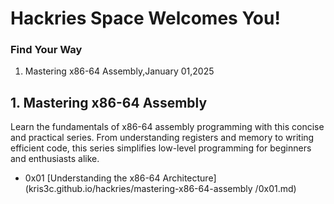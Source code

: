 # Hackries Space Welcomes You!

### Find Your Way

1. Mastering x86-64 Assembly,January 01,2025

## 1. Mastering x86-64 Assembly

Learn the fundamentals of x86-64 assembly programming with this concise and practical series. From understanding registers and memory to writing efficient code, this series simplifies low-level programming for beginners and enthusiasts alike.

- 0x01 [Understanding the x86-64 Architecture](kris3c.github.io/hackries/mastering-x86-64-assembly
/0x01.md)
